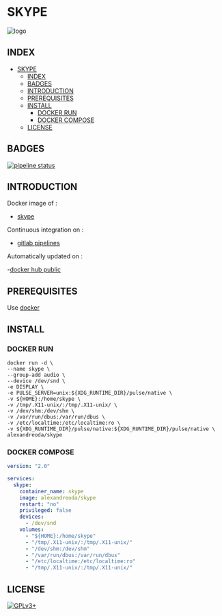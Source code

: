 # SKYPE

![logo](https://assets.gitlab-static.net/uploads/-/system/project/avatar/12904476/0f6568_b9f9ef83261142a6be7e5b5d8caabc90.jpg)

## INDEX

- [SKYPE](#skype)
  - [INDEX](#index)
  - [BADGES](#badges)
  - [INTRODUCTION](#introduction)
  - [PREREQUISITES](#prerequisites)
  - [INSTALL](#install)
    - [DOCKER RUN](#docker-run)
    - [DOCKER COMPOSE](#docker-compose)
  - [LICENSE](#license)

## BADGES

[![pipeline status](https://gitlab.com/oda-alexandre/skype/badges/master/pipeline.svg)](https://gitlab.com/oda-alexandre/skype/commits/master)

## INTRODUCTION

Docker image of :

- [skype](https://www.skype.com/fr/)

Continuous integration on :

- [gitlab pipelines](https://gitlab.com/oda-alexandre/skype/pipelines)

Automatically updated on :

-[docker hub public](https://hub.docker.com/r/alexandreoda/skype)

## PREREQUISITES

Use [docker](https://www.docker.com)

## INSTALL

### DOCKER RUN

```\
docker run -d \
--name skype \
--group-add audio \
--device /dev/snd \
-e DISPLAY \
-e PULSE_SERVER=unix:${XDG_RUNTIME_DIR}/pulse/native \
-v ${HOME}:/home/skype \
-v /tmp/.X11-unix/:/tmp/.X11-unix/ \
-v /dev/shm:/dev/shm \
-v /var/run/dbus:/var/run/dbus \
-v /etc/localtime:/etc/localtime:ro \
-v ${XDG_RUNTIME_DIR}/pulse/native:${XDG_RUNTIME_DIR}/pulse/native \
alexandreoda/skype
```

### DOCKER COMPOSE

```yml
version: "2.0"

services:
  skype:
    container_name: skype
    image: alexandreoda/skype
    restart: "no"
    privileged: false
    devices:
      - /dev/snd
    volumes:
      - "${HOME}:/home/skype"
      - "/tmp/.X11-unix/:/tmp/.X11-unix/"
      - "/dev/shm:/dev/shm"
      - "/var/run/dbus:/var/run/dbus"
      - "/etc/localtime:/etc/localtime:ro"
      - "/tmp/.X11-unix/:/tmp/.X11-unix/"
```

## LICENSE

[![GPLv3+](http://gplv3.fsf.org/gplv3-127x51.png)](https://gitlab.com/oda-alexandre/skype/blob/master/LICENSE)
